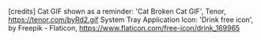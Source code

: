 [credits]
Cat GIF shown as a reminder: 'Cat Broken Cat GIF', Tenor, https://tenor.com/byRd2.gif
System Tray Application Icon: 'Drink free icon', by Freepik - Flaticon, https://www.flaticon.com/free-icon/drink_169965
